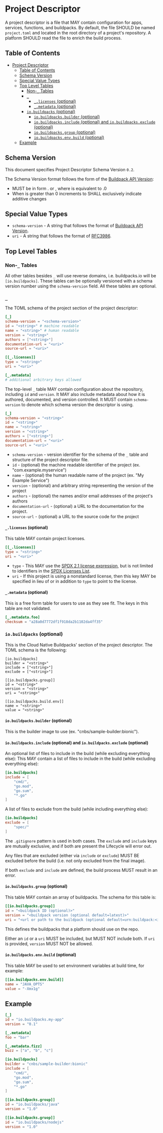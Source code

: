 # Project Descriptor

A project descriptor is a file that MAY contain configuration for apps, services, functions, and buildpacks. By default, the file SHOULD be named `project.toml` and located in the root directory of a project's repository. A platform SHOULD read the file to enrich the build process.

## Table of Contents

<!-- Using https://github.com/yzhang-gh/vscode-markdown to manage toc -->
- [Project Descriptor](#project-descriptor)
  - [Table of Contents](#table-of-contents)
  - [Schema Version](#schema-version)
  - [Special Value Types](#special-value-types)
  - [Top Level Tables](#top-level-tables)
    - [Non-`_` Tables](#non-_-tables)
    - [`_`](#_)
      - [`_.licenses` (optional)](#_licenses-optional)
      - [`_.metadata` (optional)](#_metadata-optional)
    - [`io.buildpacks` (optional)](#iobuildpacks-optional)
      - [`io.buildpacks.builder` (optional)](#iobuildpacksbuilder-optional)
      - [`io.buildpacks.include` (optional) and `io.buildpacks.exclude` (optional)](#iobuildpacksinclude-optional-and-iobuildpacksexclude-optional)
      - [`io.buildpacks.group` (optional)](#iobuildpacksgroup-optional)
      - [`io.buildpacks.env.build` (optional)](#iobuildpacksenvbuild-optional)
  - [Example](#example)

## Schema Version

This document specifies Project Descriptor Schema Version `0.2`.

The Schema Version format follows the form of the [Buildpack API Version](https://github.com/buildpacks/spec/blob/main/buildpack.md#buildpack-api-version):

* MUST be in form <major>.<minor> or <major>, where <major> is equivalent to <major>.0
* When <major> is greater than 0 increments to <minor> SHALL exclusively indicate additive changes

## Special Value Types

* `schema-version` - A string that follows the format of [Buildpack API Version](https://github.com/buildpacks/spec/blob/main/buildpack.md#buildpack-api-version).
* `uri` - A string that follows the format of [RFC3986](https://tools.ietf.org/html/rfc3986).

## Top Level Tables

### Non-`_` Tables

All other tables besides `_` will use reverse domains, i.e. buildpacks.io will be `[io.buildpacks]`. These tables can be optionally versioned with a schema version number using the `schema-version` field. All these tables are optional.

### `_`

The TOML schema of the project section of the project descriptor:

```toml
[_]
schema-version = "<schema-version>"
id = "<string>" # machine readable
name = "<string>" # human readable
version = "<string>"
authors = ["<string>"]
documentation-url = "<uri>"
source-url = "<uri>"

[[_.licenses]]
type = "<string>"
uri = "<uri>"

[_.metadata]
# additional arbitrary keys allowed
```

The top-level `_` table MAY contain configuration about the repository, including `id` and `version`. It MAY also include metadata about how it is authored, documented, and version controlled. It MUST contain `schema-version`  to denote which schema version the descriptor is using.

```toml
[_]
schema-version = "<string>"
id = "<string>"
name = "<string>"
version = "<string>"
authors = ["<string>"]
documentation-url = "<uri>"
source-url = "<uri>"
```

* `schema-version` - version identifier for the schema of the `_` table and structure of the project descriptor file.
* `id` - (optional) the machine readable identifier of the project (ex. "com.example.myservice")
* `name` - (optional) the human readable name of the project (ex. "My Example Service")
* `version` - (optional) and arbitrary string representing the version of the project
* `authors` - (optional) the names and/or email addresses of the project's authors
* `documentation-url` - (optional) a URL to the documentation for the project.
* `source-url` - (optional) a URL to the source code for the project

#### `_.licenses` (optional)

This table MAY contain project licenses.

```toml
[[_.licenses]]
type = "<string>"
uri = "<uri>"
```

* `type` - This MAY use the [SPDX 2.1 license expression](https://spdx.org/spdx-specification-21-web-version), but is not limited to identifiers in the [SPDX Licenses List](https://spdx.org/licenses/).
* `uri` - If this project is using a nonstandard license, then this key MAY be specified in lieu of or in addition to `type` to point to the license.

#### `_.metadata` (optional)

This is a free form table for users to use as they see fit. The keys in this table are not validated.

```toml
[_.metadata.foo]
checksum = "a28a0d7772df1f918da2b1102da4ff35"
```


### `io.buildpacks` (optional)

This is the Cloud Native Buildpacks' section of the project descriptor. The TOML schema is the following:

```
[io.buildpacks]
builder = "<string>"
include = ["<string>"]
exclude = ["<string>"]

[[io.buildpacks.group]]
id = "<string>"
version = "<string>"
uri = "<string>"

[[io.buildpacks.build.env]]
name = "<string>"
value = "<string>"
```

#### `io.buildpacks.builder` (optional)

This is the builder image to use (ex. "cnbs/sample-builder:bionic").

#### `io.buildpacks.include` (optional) and `io.buildpacks.exclude` (optional)

An optional list of files to include in the build (while excluding everything else):
This MAY contain a list of files to include in the build (while excluding everything else):

```toml
[io.buildpacks]
include = [
    "cmd/",
    "go.mod",
    "go.sum",
    "*.go"
]
```

A list of files to exclude from the build (while including everything else):

```toml
[io.buildpacks]
exclude = [
    "spec/"
]
```

The `.gitignore` pattern is used in both cases. The `exclude` and `include` keys are mutually exclusive, and if both are present the Lifecycle will error out.

Any files that are excluded (either via `include` or `exclude`) MUST BE excluded before the build (i.e. not only excluded from the final image).

If both `exclude` and `include` are defined, the build process MUST result in an error.

#### `io.buildpacks.group` (optional)

This table MAY contain an array of buildpacks. The schema for this table is:

```toml
[[io.buildpacks.group]]
id = "<buildpack ID (optional)>"
version = "<buildpack version (optional default=latest)>"
uri = "<url or path to the buildpack (optional default=urn:buildpack:<id>)"
```

This defines the buildpacks that a platform should use on the repo.

Either an `id` or a `uri` MUST be included, but MUST NOT include both. If `uri` is provided, `version` MUST NOT be allowed.

#### `io.buildpacks.env.build` (optional)

This table MAY be used to set environment variables at build time, for example:

```toml
[[io.buildpacks.env.build]]
name = "JAVA_OPTS"
value = "-Xmx1g"
```

## Example

```toml
[_]
id = "io.buildpacks.my-app"
version = "0.1"

[_.metadata]
foo = "bar"

[_.metadata.fizz]
buzz = ["a", "b", "c"]

[io.buildpacks]
builder = "cnbs/sample-builder:bionic"
include = [
    "cmd/",
    "go.mod",
    "go.sum",
    "*.go"
]

[[io.buildpacks.group]]
id = "io.buildpacks/java"
version = "1.0"

[[io.buildpacks.gruop]]
id = "io.buildpacks/nodejs"
version = "1.0"
```
